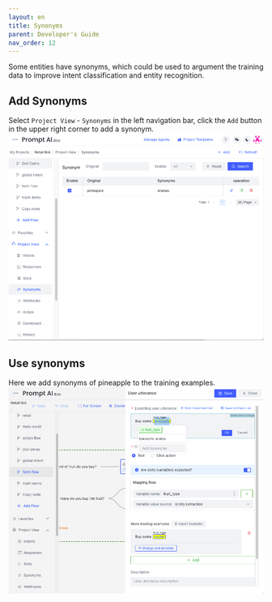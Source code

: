 ```yaml
---
layout: en
title: Synonyms
parent: Developer's Guide
nav_order: 12
---
```


Some entities have synonyms, which could be used to argument the training data to improve intent classification and entity recognition.  

## Add Synonyms
Select `Project View` - `Synonyms` in the left navigation bar, click the `Add` button in the upper right corner to add a synonym.
![01-synonym](/assets/images/tutorial/synonym/01-synonym.png)

## Use synonyms
Here we add synonyms of pineapple to the training examples. 
![03-synonym](/assets/images/tutorial/synonym/02-synonym.png)
